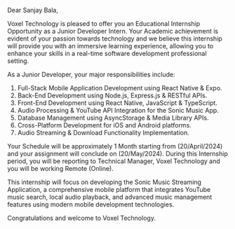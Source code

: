 Dear Sanjay Bala,

Voxel Technology is pleased to offer you an Educational Internship Opportunity as a Junior
Developer Intern. Your Academic achievement is evident of your passion towards technology and we
believe this internship will provide you with an immersive learning experience, allowing you to
enhance your skills in a real-time software development professional setting.

As a Junior Developer, your major responsibilities include:

1. Full-Stack Mobile Application Development using React Native & Expo.
2. Back-End Development using Node.js, Express.js & RESTful APIs.
3. Front-End Development using React Native, JavaScript & TypeScript.
4. Audio Processing & YouTube API Integration for the Sonic Music App.
5. Database Management using AsyncStorage & Media Library APIs.
6. Cross-Platform Development for iOS and Android platforms.
7. Audio Streaming & Download Functionality Implementation.

Your Schedule will be approximately 1 Month starting from (20/April/2024) and your assignment
will conclude on (20/May/2024). During this Internship period, you will be reporting to Technical
Manager, Voxel Technology and you will be working Remote (Online).

This internship will focus on developing the Sonic Music Streaming Application, a comprehensive
mobile platform that integrates YouTube music search, local audio playback, and advanced music
management features using modern mobile development technologies.

Congratulations and welcome to Voxel Technology.
